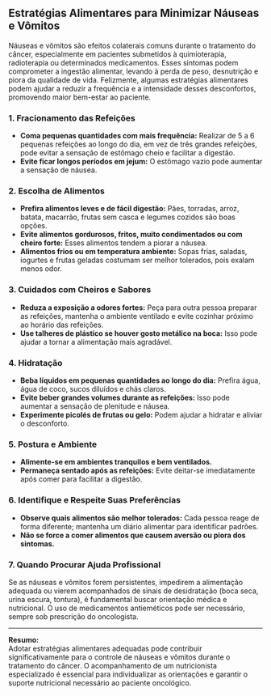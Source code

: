 
## Estratégias Alimentares para Minimizar Náuseas e Vômitos

Náuseas e vômitos são efeitos colaterais comuns durante o tratamento do câncer, especialmente em pacientes submetidos à quimioterapia, radioterapia ou determinados medicamentos. Esses sintomas podem comprometer a ingestão alimentar, levando à perda de peso, desnutrição e piora da qualidade de vida. Felizmente, algumas estratégias alimentares podem ajudar a reduzir a frequência e a intensidade desses desconfortos, promovendo maior bem-estar ao paciente.

### 1. Fracionamento das Refeições

- **Coma pequenas quantidades com mais frequência:** Realizar de 5 a 6 pequenas refeições ao longo do dia, em vez de três grandes refeições, pode evitar a sensação de estômago cheio e facilitar a digestão.
- **Evite ficar longos períodos em jejum:** O estômago vazio pode aumentar a sensação de náusea.

### 2. Escolha de Alimentos

- **Prefira alimentos leves e de fácil digestão:** Pães, torradas, arroz, batata, macarrão, frutas sem casca e legumes cozidos são boas opções.
- **Evite alimentos gordurosos, fritos, muito condimentados ou com cheiro forte:** Esses alimentos tendem a piorar a náusea.
- **Alimentos frios ou em temperatura ambiente:** Sopas frias, saladas, iogurtes e frutas geladas costumam ser melhor tolerados, pois exalam menos odor.

### 3. Cuidados com Cheiros e Sabores

- **Reduza a exposição a odores fortes:** Peça para outra pessoa preparar as refeições, mantenha o ambiente ventilado e evite cozinhar próximo ao horário das refeições.
- **Use talheres de plástico se houver gosto metálico na boca:** Isso pode ajudar a tornar a alimentação mais agradável.

### 4. Hidratação

- **Beba líquidos em pequenas quantidades ao longo do dia:** Prefira água, água de coco, sucos diluídos e chás claros.
- **Evite beber grandes volumes durante as refeições:** Isso pode aumentar a sensação de plenitude e náusea.
- **Experimente picolés de frutas ou gelo:** Podem ajudar a hidratar e aliviar o desconforto.

### 5. Postura e Ambiente

- **Alimente-se em ambientes tranquilos e bem ventilados.**
- **Permaneça sentado após as refeições:** Evite deitar-se imediatamente após comer para facilitar a digestão.

### 6. Identifique e Respeite Suas Preferências

- **Observe quais alimentos são melhor tolerados:** Cada pessoa reage de forma diferente; mantenha um diário alimentar para identificar padrões.
- **Não se force a comer alimentos que causem aversão ou piora dos sintomas.**

### 7. Quando Procurar Ajuda Profissional

Se as náuseas e vômitos forem persistentes, impedirem a alimentação adequada ou vierem acompanhados de sinais de desidratação (boca seca, urina escura, tontura), é fundamental buscar orientação médica e nutricional. O uso de medicamentos antieméticos pode ser necessário, sempre sob prescrição do oncologista.

---

**Resumo:**  
Adotar estratégias alimentares adequadas pode contribuir significativamente para o controle de náuseas e vômitos durante o tratamento do câncer. O acompanhamento de um nutricionista especializado é essencial para individualizar as orientações e garantir o suporte nutricional necessário ao paciente oncológico.
```
